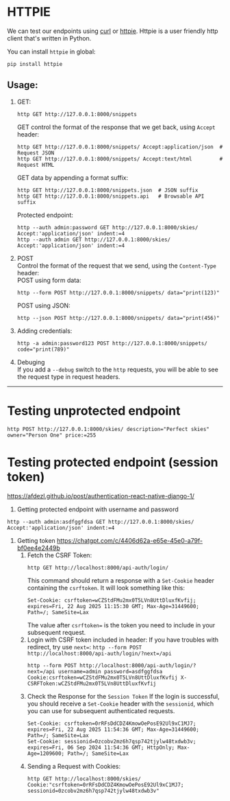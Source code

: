 # HTTPIE

We can test our endpoints using [curl](https://curl.se/) or [httpie](https://github.com/httpie/cli#installation).
Httpie is a user friendly http client that's written in Python.

You can install `httpie` in global:

```
pip install httpie
```

## Usage:

1. GET:

    ```shell
    http GET http://127.0.0.1:8000/snippets
    ```

    GET control the format of the response that we get back, using `Accept` header:

    ```shell
    http GET http://127.0.0.1:8000/snippets/ Accept:application/json  # Request JSON
    http GET http://127.0.0.1:8000/snippets/ Accept:text/html         # Request HTML
    ```

    GET data by appending a format suffix:

    ```shell
    http GET http://127.0.0.1:8000/snippets.json  # JSON suffix
    http GET http://127.0.0.1:8000/snippets.api   # Browsable API suffix
    ```

    Protected endpoint:

    ```shell
    http --auth admin:password GET http://127.0.0.1:8000/skies/ Accept:'application/json' indent:=4
    http --auth admin GET http://127.0.0.1:8000/skies/ Accept:'application/json' indent:=4
    ```

1. POST  
   Control the format of the request that we send, using the `Content-Type` header:  
   POST using form data:

    ```shell
    http --form POST http://127.0.0.1:8000/snippets/ data="print(123)"
    ```

    POST using JSON:

    ```shell
    http --json POST http://127.0.0.1:8000/snippets/ data="print(456)"
    ```

1. Adding credentials:

    ```shell
    http -a admin:password123 POST http://127.0.0.1:8000/snippets/ code="print(789)"
    ```

1. Debuging  
   If you add a `--debug` switch to the `http` requests, you will be able to see the request type in request headers.

---

# Testing unprotected endpoint

```shell
http POST http://127.0.0.1:8000/skies/ description="Perfect skies" owner="Person One" price:=255
```

# Testing protected endpoint (session token)

https://afdezl.github.io/post/authentication-react-native-django-1/

1. Getting protected endpoint with username and password

```shell
http --auth admin:asdfggfdsa GET http://127.0.0.1:8000/skies/ Accept:'application/json' indent:=4
```

1. Getting token
   https://chatgpt.com/c/4406d62a-e65e-45e0-a79f-bf0ee4e2449b
    1. Fetch the CSRF Token:
        ```shell
        http GET http://localhost:8000/api-auth/login/
        ```
        This command should return a response with a `Set-Cookie` header containing the `csrftoken`.
        It will look something like this:
        ```shell
        Set-Cookie: csrftoken=wCZStdFMu2mx0T5LVn8UttDluxfKvfij; expires=Fri, 22 Aug 2025 11:15:30 GMT; Max-Age=31449600; Path=/; SameSite=Lax
        ```
        The value after `csrftoken=` is the token you need to include in your subsequent request.
    1. Login with CSRF token included in header:
       If you have troubles with redirect, try use `next=`: `http --form POST http://localhost:8000/api-auth/login/?next=/api`
        ```shell
        http --form POST http://localhost:8000/api-auth/login/?next=/api username=admin password=asdfggfdsa Cookie:csrftoken=wCZStdFMu2mx0T5LVn8UttDluxfKvfij X-CSRFToken:wCZStdFMu2mx0T5LVn8UttDluxfKvfij
        ```
    1. Check the Response for the `Session Token`
       If the login is successful, you should receive a `Set-Cookie` header with the `sessionid`, which you can use for subsequent authenticated requests.
        ```shell
        Set-Cookie: csrftoken=0rRFsDdCDZ4KmowOePosE92Ul9xC1MJ7; expires=Fri, 22 Aug 2025 11:54:36 GMT; Max-Age=31449600; Path=/; SameSite=Lax
        Set-Cookie: sessionid=0zcobv2mz6h7qsp742tjylw48txdwb3v; expires=Fri, 06 Sep 2024 11:54:36 GMT; HttpOnly; Max-Age=1209600; Path=/; SameSite=Lax
        ```
    1. Sending a Request with Cookies:
        ```shell
        http GET http://localhost:8000/skies/ Cookie:"csrftoken=0rRFsDdCDZ4KmowOePosE92Ul9xC1MJ7; sessionid=0zcobv2mz6h7qsp742tjylw48txdwb3v"
        ```
